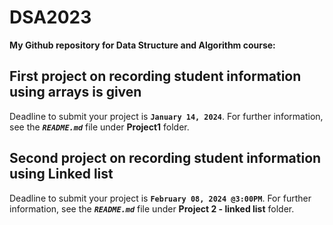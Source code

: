 # DSA2023
 
 **My Github repository for Data Structure and Algorithm course:**

## First project on recording student information using arrays is given
Deadline to submit your project is **`January 14, 2024`**. 
For further information, see the ***`README.md`*** file under **Project1** folder.

## Second project on recording student information using Linked list
Deadline to submit your project is **`February 08, 2024 @3:00PM`**. 
For further information, see the ***`README.md`*** file under **Project 2 - linked list** folder.
